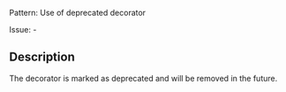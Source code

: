 Pattern: Use of deprecated decorator

Issue: -

## Description

The decorator is marked as deprecated and will be removed in the future.
